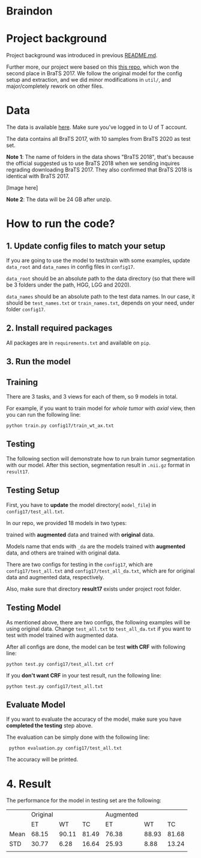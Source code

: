 # Braindon

# Project background

Project background was introduced in previous [README.md](background.md).

Further more, our project were based on this [this repo](https://github.com/taigw/brats17/), which won the second place in BraTS 2017. We follow the original model for the config setup and extraction, and we did minor modifications in ``util/``, and major/completely rework on other files.

# Data

The data is available [here](https://utoronto-my.sharepoint.com/:u:/g/personal/yongzhao_wu_mail_utoronto_ca/ESqDxzWXkY5MoC3TDEliohQB3DCVO01rNCgNhstAb4lbRA?e=D0Zvw8). Make sure you've logged in to U of T account.

The data contains all BraTS 2017, with 10 samples from BraTS 2020 as test set.

**Note 1**: The name of folders in the data shows "BraTS 2018", that's because the official suggested us to use BraTS 2018 when we sending inquires regrading downloading BraTS 2017. They also confirmed that BraTS 2018 is identical with BraTS 2017.

[Image here]

**Note 2**: The data will be 24 GB after unzip.

# How to run the code?

## 1. Update config files to match your setup

If you are going to use the model to test/train with some examples, update ``data_root`` and ``data_names`` in config files in ``config17``. 

``data_root`` should be an absolute path to the data directory (so that there will be 3 folders under the path, HGG, LGG and 2020). 

``data_names`` should be an absolute path to the test data names. In our case, it should be ``test_names.txt``  or ``train_names.txt``, depends on your need, under folder ``config17``.  


## 2. Install required packages

All packages are in ``requirements.txt`` and available on ``pip``. 

## 3. Run the model

Training
-----

There are 3 tasks, and 3 views for each of them, so 9 models in total. 

For example, if you want to train model for *whole tumor* with *axial* view, then you can run the following line:

```
python train.py config17/train_wt_ax.txt
```

Testing
----- 


The following section will demonstrate how to run brain tumor segmentation with our model. After this section, segmentation result in ``.nii.gz`` format in ``result17``.

Testing Setup
-----
First, you have to **update** the model directory( ``model_file``) in ``config17/test_all.txt``. 

In our repo, we provided 18 models in two types:

 trained with **augmented** data and trained with **original** data.

 Models name that ends with ``_da`` are the models trained with **augmented** data, and others are trained with original data.

There are two configs for testing in the ``config17``, which are ``config17/test_all.txt`` and ``config17/test_all_da.txt``, which are for original data and augmented data, respectively. 


 Also, make sure that directory **result17** exists under project root folder.

Testing Model
------

As mentioned above, there are two configs, the following examples will be using original data. Change ``test_all.txt`` to ``test_all_da.txt`` if you want to test with model trained with augmented data. 

 After all configs are done, the model can be test **with CRF** with following line:

 ```
 python test.py config17/test_all.txt crf
 ```

 If you **don't want CRF** in your test result, run the following line:

 ```
 python test.py config17/test_all.txt
 ```

Evaluate Model
-----

If you want to evaluate the accuracy of the model, make sure you have **completed the testing** step above.

The evaluation can be simply done with the following line:

```
 python evaluation.py config17/test_all.txt
```

The accuracy will be printed.


# 4. Result

The performance for the model in testing set are the following:

<table>
   <tr>
      <td></td>
      <td>Original</td>
      <td></td>
      <td></td>
      <td>Augmented</td>
      <td></td>
      <td></td>
   </tr>
   <tr>
      <td></td>
      <td>ET</td>
      <td>WT</td>
      <td>TC</td>
      <td>ET</td>
      <td>WT</td>
      <td>TC</td>
   </tr>
   <tr>
      <td>Mean</td>
      <td>68.15</td>
      <td>90.11</td>
      <td>81.49</td>
      <td>76.38</td>
      <td>88.93</td>
      <td>81.68</td>
   </tr>
   <tr>
      <td>STD</td>
      <td>30.77</td>
      <td>6.28</td>
      <td>16.64</td>
      <td>25.93</td>
      <td>8.88</td>
      <td>13.24</td>
   </tr>
   <tr>
      <td></td>
   </tr>
</table>